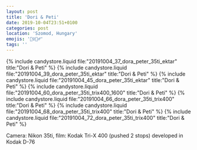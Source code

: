 ```yaml
---
layout: post
title: 'Dori & Peti'
date: 2019-10-04T23:51+0100
categories: post
location: 'Szomod, Hungary'
emojis: '👰‍♀️🤵‍♂️'
tags: ''
---
```


{% include candystore.liquid file:"20191004_37_dora_peter_35ti_ektar" title:"Dori & Peti" %}
{% include candystore.liquid file:"20191004_39_dora_peter_35ti_ektar" title:"Dori & Peti" %}
{% include candystore.liquid file:"20191004_45_dora_peter_35ti_ektar" title:"Dori & Peti" %}
{% include candystore.liquid file:"20191004_60_dora_peter_35ti_trix400_1600" title:"Dori & Peti" %}
{% include candystore.liquid file:"20191004_66_dora_peter_35ti_trix400" title:"Dori & Peti" %}
{% include candystore.liquid file:"20191004_68_dora_peter_35ti_trix400" title:"Dori & Peti" %}
{% include candystore.liquid file:"20191004_72_dora_peter_35ti_trix400" title:"Dori & Peti" %}

Camera: Nikon 35ti, film: Kodak Tri-X 400 (pushed 2 stops) developed in Kodak D-76
